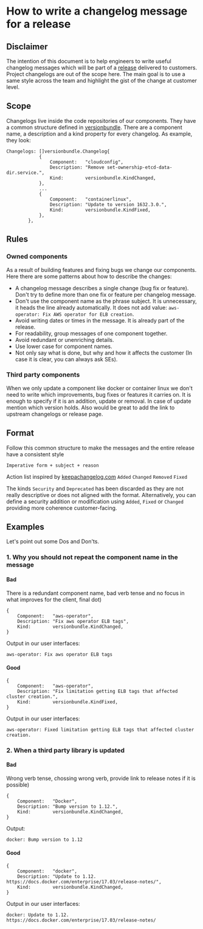 # How to write a changelog message for a release

## Disclaimer

The intention of this document is to help engineers to write useful changelog messages which will be part of a [release](https://github.com/giantswarm/giantswarm/wiki/Releases)
delivered to customers. Project changelogs are out of the scope here. The main goal is to use a same style across the team and
highlight the gist of the change at customer level. 
 
## Scope

Changelogs live inside the code repositories of our components. They have a common structure defined in [versionbundle](https://godoc.org/github.com/giantswarm/versionbundle#Bundle). There are a component name, a description and a kind 
property for every changelog. As example, they look:

```golang
Changelogs: []versionbundle.Changelog{
			{
				Component:   "cloudconfig",
				Description: "Remove set-ownership-etcd-data-dir.service.",
				Kind:        versionbundle.KindChanged,
			},
            ...
			{
				Component:   "containerlinux",
				Description: "Update to version 1632.3.0.",
				Kind:        versionbundle.KindFixed,
			},
		},
```

## Rules

### Owned components

As a result of building features and fixing bugs we change our components. Here there are some patterns about how to describe the changes:

- A changelog message describes a single change (bug fix or feature). Don't try to define more than one fix or feature per changelog message.    
- Don't use the component name as the phrase subject. It is unnecessary, it heads the line already automatically. It does not add value: `aws-operator: Fix AWS operator for ELB creation`.
- Avoid writing dates or times in the message. It is already part of the release.
- For readability, group messages of one component together.
- Avoid redundant or unenriching details.
- Use lower case for component names.
- Not only say what is done, but why and how it affects the customer (In case it is clear, you can always ask SEs).

### Third party components

When we only update a component like docker or container linux we don't need to write which improvements, bug fixes or features
it carries on. It is enough to specify if it is an addition, update or removal. In case of update mention which version holds. Also
would be great to add the link to upstream changelogs or release page.

## Format

Follow this common structure to make the messages and the entire release have a consistent style

`Imperative form + subject + reason`

Action list inspired by [keepachangelog.com](http://keepachangelog.com/en/1.0.0/)
`Added` `Changed` `Removed` `Fixed` 

The kinds `Security` and `Deprecated` has been discarded as they are not really descriptive or does not aligned with the format.
Alternatively, you can define a security addition or modification using `Added`, `Fixed` or `Changed` providing more coherence customer-facing.

## Examples

Let's point out some Dos and Don'ts.

### 1. Why you should not repeat the component name in the message

#### Bad

There is a redundant component name, bad verb tense and no focus in what improves for the client, final dot)

```golang
{
    Component:   "aws-operator",
    Description: "Fix aws operator ELB tags",
    Kind:        versionbundle.KindChanged,
}
```

Output in our user interfaces:

```
aws-operator: Fix aws operator ELB tags
```

#### Good

```golang
{
    Component:   "aws-operator",
    Description: "Fix limitation getting ELB tags that affected cluster creation.",
    Kind:        versionbundle.KindFixed,
}
```

Output in our user interfaces:

```
aws-operator: Fixed limitation getting ELB tags that affected cluster creation.
```

### 2. When a third party library is updated

#### Bad

Wrong verb tense, chossing wrong verb, provide link to release notes if it is possible)

```golang
{
    Component:   "Docker",
    Description: "Bump version to 1.12.",
    Kind:        versionbundle.KindChanged,
}
```

Output:

```
docker: Bump version to 1.12
```

#### Good

```golang
{
    Component:   "docker",
    Description: "Update to 1.12. https://docs.docker.com/enterprise/17.03/release-notes/",
    Kind:        versionbundle.KindChanged,
}
```

Output in our user interfaces:

```
docker: Update to 1.12. https://docs.docker.com/enterprise/17.03/release-notes/
```

